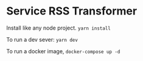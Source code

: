# Service RSS Transformer

Install like any node project. `yarn install`

To run a dev sever: `yarn dev`

To run a docker image, `docker-compose up -d`